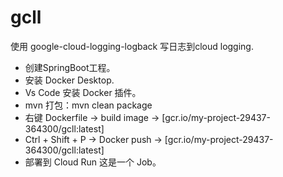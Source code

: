 # gcll
使用 google-cloud-logging-logback 写日志到cloud logging.

* 创建SpringBoot工程。
* 安装 Docker Desktop.
* Vs Code 安装 Docker 插件。
* mvn 打包：mvn clean package
* 右键 Dockerfile -> build image -> [gcr.io/my-project-29437-364300/gcll:latest]
* Ctrl + Shift + P -> Docker push -> [gcr.io/my-project-29437-364300/gcll:latest]
* 部署到 Cloud Run 这是一个 Job。